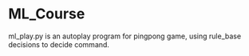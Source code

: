 # ML_Course
ml_play.py is an autoplay program for pingpong game, using rule_base decisions to decide command.
